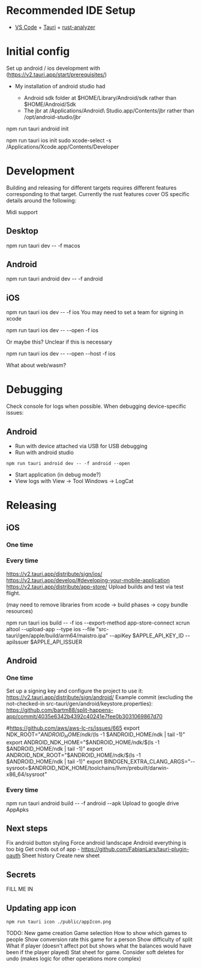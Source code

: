 # Recommended IDE Setup

- [VS Code](https://code.visualstudio.com/) + [Tauri](https://marketplace.visualstudio.com/items?itemName=tauri-apps.tauri-vscode) + [rust-analyzer](https://marketplace.visualstudio.com/items?itemName=rust-lang.rust-analyzer)

# Initial config

Set up android / ios development with (https://v2.tauri.app/start/prerequisites/)

- My installation of android studio had

  - Android sdk folder at $HOME/Library/Android/sdk rather than $HOME/Android/Sdk
  - The jbr at /Applications/Android\ Studio.app/Contents/jbr rather than /opt/android-studio/jbr

npm run tauri android init

npm run tauri ios init
sudo xcode-select -s /Applications/Xcode.app/Contents/Developer

# Development

Building and releasing for different targets requires different features corresponding to that target. Currently the rust features cover OS specific details around the following:

Midi support

## Desktop

npm run tauri dev -- -f macos

## Android

npm run tauri android dev -- -f android

## iOS

npm run tauri ios dev -- -f ios
You may need to set a team for signing in xcode

npm run tauri ios dev -- --open -f ios

Or maybe this? Unclear if this is necessary

npm run tauri ios dev -- --open --host -f ios

What about web/wasm?

# Debugging

Check console for logs when possible. When debugging device-specific issues:

## Android

- Run with device attached via USB for USB debugging
- Run with android studio

```
npm run tauri android dev -- -f android --open
```

- Start application (in debug mode?)
- View logs with View -> Tool Windows -> LogCat

# Releasing

## iOS

### One time

### Every time

https://v2.tauri.app/distribute/sign/ios/
https://v2.tauri.app/develop/#developing-your-mobile-application
https://v2.tauri.app/distribute/app-store/
Upload builds and test via test flight.

(may need to remove libraries from xcode -> build phases -> copy bundle resources)

npm run tauri ios build -- -f ios --export-method app-store-connect
xcrun altool --upload-app --type ios --file "src-tauri/gen/apple/build/arm64/maistro.ipa" --apiKey $APPLE_API_KEY_ID --apiIssuer $APPLE_API_ISSUER

## Android

### One time

Set up a signing key and configure the project to use it: https://v2.tauri.app/distribute/sign/android/
Example commit (excluding the not-checked-in src-tauri/gen/android/keystore.properties): https://github.com/bartm88/split-happens-app/commit/4035e6342b4392c40241e7fee0b3031069867d70

#https://github.com/aws/aws-lc-rs/issues/665
export NDK_ROOT="$ANDROID_HOME/ndk/$(ls -1 $ANDROID_HOME/ndk | tail -1)"
export ANDROID_NDK_HOME="$ANDROID_HOME/ndk/$(ls -1 $ANDROID_HOME/ndk | tail -1)"
export ANDROID_NDK_ROOT="$ANDROID_HOME/ndk/$(ls -1 $ANDROID_HOME/ndk | tail -1)"
export BINDGEN_EXTRA_CLANG_ARGS="--sysroot=$ANDROID_NDK_HOME/toolchains/llvm/prebuilt/darwin-x86_64/sysroot"

### Every time

npm run tauri android build -- -f android --apk
Upload to google drive AppApks

## Next steps

Fix android button styling
Force android landscape
Android everything is too big
Get creds out of app - https://github.com/FabianLars/tauri-plugin-oauth
Sheet history
Create new sheet

## Secrets

FILL ME IN

## Updating app icon

```
npm run tauri icon ./public/appIcon.png
```

TODO:
New game creation
Game selection
How to show which games to people
Show conversion rate this game for a person
Show difficulty of split
What if player (doesn't affect pot but shows what the balances would have been if the player played)
Stat sheet for game.
Consider soft deletes for undo (makes logic for other operations more complex)
